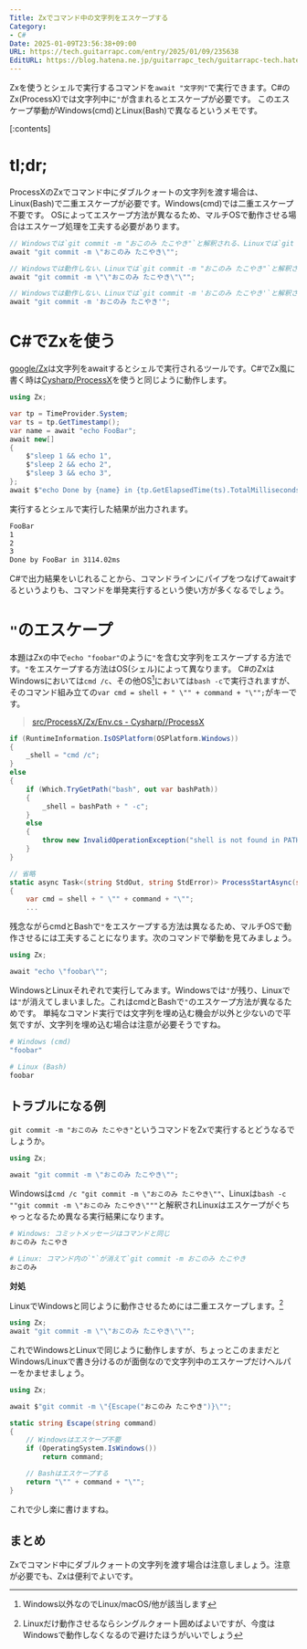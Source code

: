 ```yaml
---
Title: Zxでコマンド中の文字列をエスケープする
Category:
- C#
Date: 2025-01-09T23:56:38+09:00
URL: https://tech.guitarrapc.com/entry/2025/01/09/235638
EditURL: https://blog.hatena.ne.jp/guitarrapc_tech/guitarrapc-tech.hatenablog.com/atom/entry/6802418398318828318
---
```


Zxを使うとシェルで実行するコマンドを`await "文字列"`で実行できます。C#のZx(ProcessX)では文字列中に`"`が含まれるとエスケープが必要です。
このエスケープ挙動がWindows(cmd)とLinux(Bash)で異なるというメモです。

[:contents]

# tl;dr;

ProcessXのZxでコマンド中にダブルクォートの文字列を渡す場合は、Linux(Bash)で二重エスケープが必要です。Windows(cmd)では二重エスケープ不要です。
OSによってエスケープ方法が異なるため、マルチOSで動作させる場合はエスケープ処理を工夫する必要があります。

```cs
// Windowsでは`git commit -m "おこのみ たこやき"`と解釈される、Linuxでは`git commit -m おこのみ`と解釈される。
await "git commit -m \"おこのみ たこやき\"";

// Windowsでは動作しない、Linuxでは`git commit -m "おこのみ たこやき"`と解釈される。
await "git commit -m \"\"おこのみ たこやき\"\"";

// Windowsでは動作しない、Linuxでは`git commit -m 'おこのみ たこやき'`と解釈される。
await "git commit -m 'おこのみ たこやき'";
```

# C#でZxを使う

[google/Zx](https://github.com/google/zx)は文字列をawaitするとシェルで実行されるツールです。C#でZx風に書く時は[Cysharp/ProcessX](https://github.com/Cysharp/ProcessX)を使うと同じように動作します。

```cs
using Zx;

var tp = TimeProvider.System;
var ts = tp.GetTimestamp();
var name = await "echo FooBar";
await new[]
{
    $"sleep 1 && echo 1",
    $"sleep 2 && echo 2",
    $"sleep 3 && echo 3",
};
await $"echo Done by {name} in {tp.GetElapsedTime(ts).TotalMilliseconds}ms";
```

実行するとシェルで実行した結果が出力されます。

```sh
FooBar
1
2
3
Done by FooBar in 3114.02ms
```

C#で出力結果をいじれることから、コマンドラインにパイプをつなげてawaitするというよりも、コマンドを単発実行するという使い方が多くなるでしょう。

# `"`のエスケープ

本題はZxの中で`echo "foobar"`のように`"`を含む文字列をエスケープする方法です。`"`をエスケープする方法はOS(シェル)によって異なります。
C#のZxはWindowsにおいては`cmd /c`、その他OS[^1]においては`bash -c`で実行されますが、そのコマンド組み立ての`var cmd = shell + " \"" + command + "\"";`がキーです。

> [src/ProcessX/Zx/Env.cs - Cysharp//ProcessX](https://github.com/Cysharp/ProcessX/blob/c700b2dbcfce2cdbfba4aa7ea43e46322756ccc2/src/ProcessX/Zx/Env.cs#L23-L38)

```cs
if (RuntimeInformation.IsOSPlatform(OSPlatform.Windows))
{
    _shell = "cmd /c";
}
else
{
    if (Which.TryGetPath("bash", out var bashPath))
    {
        _shell = bashPath + " -c";
    }
    else
    {
        throw new InvalidOperationException("shell is not found in PATH, set Env.shell manually.");
    }
}

// 省略
static async Task<(string StdOut, string StdError)> ProcessStartAsync(string command, CancellationToken cancellationToken, bool forceSilcent = false)
{
    var cmd = shell + " \"" + command + "\"";
    ...
```

残念ながらcmdとBashで`"`をエスケープする方法は異なるため、マルチOSで動作させるには工夫することになります。次のコマンドで挙動を見てみましょう。

```cs
using Zx;

await "echo \"foobar\"";
```

WindowsとLinuxそれぞれで実行してみます。Windowsでは`"`が残り、Linuxでは`"`が消えてしまいました。これはcmdとBashで`"`のエスケープ方法が異なるためです。
単純なコマンド実行では文字列を埋め込む機会が以外と少ないので平気ですが、文字列を埋め込む場合は注意が必要そうですね。

```sh
# Windows (cmd)
"foobar"

# Linux (Bash)
foobar
```

## トラブルになる例

`git commit -m "おこのみ たこやき"`というコマンドをZxで実行するとどうなるでしょうか。

```cs
using Zx;

await "git commit -m \"おこのみ たこやき\"";
```

Windowsは`cmd /c "git commit -m \"おこのみ たこやき\""`、Linuxは`bash -c ""git commit -m \"おこのみ たこやき\"""`と解釈されLinuxはエスケープがぐちゃっとなるため異なる実行結果になります。

```sh
# Windows: コミットメッセージはコマンドと同じ
おこのみ たこやき

# Linux: コマンド内の`"`が消えて`git commit -m おこのみ たこやき
おこのみ
```

**対処**

LinuxでWindowsと同じように動作させるためには二重エスケープします。[^2]

```cs
using Zx;
await "git commit -m \"\"おこのみ たこやき\"\"";
```

これでWindowsとLinuxで同じように動作しますが、ちょっとこのままだとWindows/Linuxで書き分けるのが面倒なので文字列中のエスケープだけヘルパーをかませましょう。

```cs
using Zx;

await $"git commit -m \"{Escape("おこのみ たこやき")}\"";

static string Escape(string command)
{
    // Windowsはエスケープ不要
    if (OperatingSystem.IsWindows())
        return command;

    // Bashはエスケープする
    return "\"" + command + "\"";
}
```

これで少し楽に書けますね。

## まとめ

Zxでコマンド中にダブルクォートの文字列を渡す場合は注意しましょう。注意が必要でも、Zxは便利でよいです。


[^1]: Windows以外なのでLinux/macOS/他が該当します
[^2]: Linuxだけ動作させるならシングルクォート囲めばよいですが、今度はWindowsで動作しなくなるので避けたほうがいいでしょう
